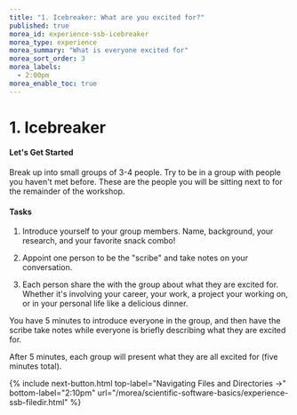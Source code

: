 ```yaml
---
title: "1. Icebreaker: What are you excited for?"
published: true
morea_id: experience-ssb-icebreaker
morea_type: experience
morea_summary: "What is everyone excited for"
morea_sort_order: 3
morea_labels:
  - 2:00pm
morea_enable_toc: true
---
```


# 1. Icebreaker

#### Let's Get Started
Break up into small groups of 3-4 people. Try to be in a group with people you haven't met before. These are the people you will be sitting next to for the remainder of the workshop. 

#### Tasks
1. Introduce yourself to your group members. Name, background, your research, and your favorite snack combo!

2. Appoint one person to be the "scribe" and take notes on your conversation.

3. Each person share the with the group about what they are excited for. Whether it's involving your career, your work, a project your working on, or in your personal life like a delicious dinner. 

You have 5 minutes to introduce everyone in the group, and then have the scribe take notes while everyone is briefly describing what they are excited for. 

After 5 minutes, each group will present what they are all excited for (five minutes total). 

{% include next-button.html
  top-label="Navigating Files and Directories ->"
  bottom-label="2:10pm"
  url="/morea/scientific-software-basics/experience-ssb-filedir.html" %}